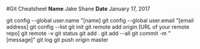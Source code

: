 #Git Cheatsheet
**Name** Jake Shane
**Date** January 17, 2017

git config --global user.name "[name]
git config --global user.email "[email address]
git config --list
git init
git remote add origin [URL of your remote repo]
git remote -v
git status
git add .
git add --all
git commit -m "[message]"
git log
git push origin master
